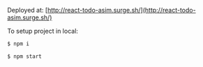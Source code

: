 Deployed at: [http://react-todo-asim.surge.sh/](http://react-todo-asim.surge.sh/)


To setup project in local:

```sh
$ npm i 
```

```sh
$ npm start
```